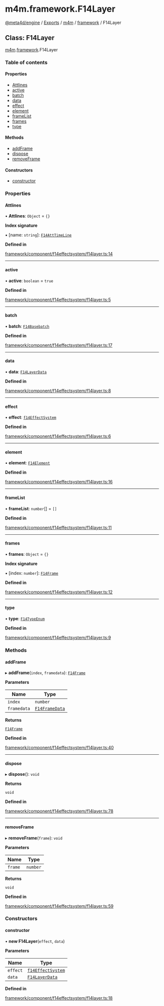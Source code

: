 # m4m.framework.F14Layer

[@meta4d/engine](../) / [Exports](../modules/) / [m4m](../modules/m4m.md) / [framework](../modules/m4m.framework.md) / F14Layer

## Class: F14Layer

[m4m](../modules/m4m.md).[framework](../modules/m4m.framework.md).F14Layer

### Table of contents

#### Properties

* [Attlines](m4m.framework.F14Layer.md#attlines)
* [active](m4m.framework.F14Layer.md#active)
* [batch](m4m.framework.F14Layer.md#batch)
* [data](m4m.framework.F14Layer.md#data)
* [effect](m4m.framework.F14Layer.md#effect)
* [element](m4m.framework.F14Layer.md#element)
* [frameList](m4m.framework.F14Layer.md#framelist)
* [frames](m4m.framework.F14Layer.md#frames)
* [type](m4m.framework.F14Layer.md#type)

#### Methods

* [addFrame](m4m.framework.F14Layer.md#addframe)
* [dispose](m4m.framework.F14Layer.md#dispose)
* [removeFrame](m4m.framework.F14Layer.md#removeframe)

#### Constructors

* [constructor](m4m.framework.F14Layer.md#constructor)

### Properties

#### Attlines

• **Attlines**: `Object` = `{}`

**Index signature**

▪ \[name: `string`]: [`F14AttTimeLine`](m4m.framework.F14AttTimeLine.md)

**Defined in**

[framework/component/f14effectsystem/f14layer.ts:14](https://github.com/meta4d-me/meta4d-engine/blob/cf6bfe6/src/framework/component/f14effectsystem/f14layer.ts#L14)

***

#### active

• **active**: `boolean` = `true`

**Defined in**

[framework/component/f14effectsystem/f14layer.ts:5](https://github.com/meta4d-me/meta4d-engine/blob/cf6bfe6/src/framework/component/f14effectsystem/f14layer.ts#L5)

***

#### batch

• **batch**: [`F14Basebatch`](../interfaces/m4m.framework.F14Basebatch.md)

**Defined in**

[framework/component/f14effectsystem/f14layer.ts:17](https://github.com/meta4d-me/meta4d-engine/blob/cf6bfe6/src/framework/component/f14effectsystem/f14layer.ts#L17)

***

#### data

• **data**: [`F14LayerData`](m4m.framework.F14LayerData.md)

**Defined in**

[framework/component/f14effectsystem/f14layer.ts:8](https://github.com/meta4d-me/meta4d-engine/blob/cf6bfe6/src/framework/component/f14effectsystem/f14layer.ts#L8)

***

#### effect

• **effect**: [`f14EffectSystem`](m4m.framework.f14EffectSystem.md)

**Defined in**

[framework/component/f14effectsystem/f14layer.ts:6](https://github.com/meta4d-me/meta4d-engine/blob/cf6bfe6/src/framework/component/f14effectsystem/f14layer.ts#L6)

***

#### element

• **element**: [`F14Element`](../interfaces/m4m.framework.F14Element.md)

**Defined in**

[framework/component/f14effectsystem/f14layer.ts:16](https://github.com/meta4d-me/meta4d-engine/blob/cf6bfe6/src/framework/component/f14effectsystem/f14layer.ts#L16)

***

#### frameList

• **frameList**: `number`\[] = `[]`

**Defined in**

[framework/component/f14effectsystem/f14layer.ts:11](https://github.com/meta4d-me/meta4d-engine/blob/cf6bfe6/src/framework/component/f14effectsystem/f14layer.ts#L11)

***

#### frames

• **frames**: `Object` = `{}`

**Index signature**

▪ \[index: `number`]: [`F14Frame`](m4m.framework.F14Frame.md)

**Defined in**

[framework/component/f14effectsystem/f14layer.ts:12](https://github.com/meta4d-me/meta4d-engine/blob/cf6bfe6/src/framework/component/f14effectsystem/f14layer.ts#L12)

***

#### type

• **type**: [`F14TypeEnum`](../enums/m4m.framework.F14TypeEnum.md)

**Defined in**

[framework/component/f14effectsystem/f14layer.ts:9](https://github.com/meta4d-me/meta4d-engine/blob/cf6bfe6/src/framework/component/f14effectsystem/f14layer.ts#L9)

### Methods

#### addFrame

▸ **addFrame**(`index`, `framedata`): [`F14Frame`](m4m.framework.F14Frame.md)

**Parameters**

| Name        | Type                                            |
| ----------- | ----------------------------------------------- |
| `index`     | `number`                                        |
| `framedata` | [`F14FrameData`](m4m.framework.F14FrameData.md) |

**Returns**

[`F14Frame`](m4m.framework.F14Frame.md)

**Defined in**

[framework/component/f14effectsystem/f14layer.ts:40](https://github.com/meta4d-me/meta4d-engine/blob/cf6bfe6/src/framework/component/f14effectsystem/f14layer.ts#L40)

***

#### dispose

▸ **dispose**(): `void`

**Returns**

`void`

**Defined in**

[framework/component/f14effectsystem/f14layer.ts:78](https://github.com/meta4d-me/meta4d-engine/blob/cf6bfe6/src/framework/component/f14effectsystem/f14layer.ts#L78)

***

#### removeFrame

▸ **removeFrame**(`frame`): `void`

**Parameters**

| Name    | Type     |
| ------- | -------- |
| `frame` | `number` |

**Returns**

`void`

**Defined in**

[framework/component/f14effectsystem/f14layer.ts:59](https://github.com/meta4d-me/meta4d-engine/blob/cf6bfe6/src/framework/component/f14effectsystem/f14layer.ts#L59)

### Constructors

#### constructor

• **new F14Layer**(`effect`, `data`)

**Parameters**

| Name     | Type                                                  |
| -------- | ----------------------------------------------------- |
| `effect` | [`f14EffectSystem`](m4m.framework.f14EffectSystem.md) |
| `data`   | [`F14LayerData`](m4m.framework.F14LayerData.md)       |

**Defined in**

[framework/component/f14effectsystem/f14layer.ts:18](https://github.com/meta4d-me/meta4d-engine/blob/cf6bfe6/src/framework/component/f14effectsystem/f14layer.ts#L18)
